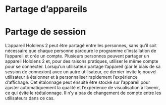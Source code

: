 # <a name="device-sharing"></a>Partage d’appareils


# <a name="session-sharing"></a>Partage de session

L’appareil Hololens 2 peut être partagé entre les personnes, sans qu’il soit nécessaire que chaque personne parcoure le programme d’installation de l’appareil et crée un compte. Plusieurs personnes peuvent partager un appareil Hololens 2 et, pour des raisons pratiques, utiliser le même compte pour se connecter. Lorsqu’un utilisateur partage l’appareil (par le biais de sa session de connexion) avec un autre utilisateur, ce dernier invite le nouvel utilisateur à étalonner et à personnaliser rapidement l’expérience d’affichage. Cet étalonnage peut ensuite être stocké sur l’appareil pour ajuster automatiquement la qualité et l’expérience de visualisation à l’avenir, ce qui évite le réétalonnage. Il n’y a pas de changement de compte entre les utilisateurs dans ce cas. 
